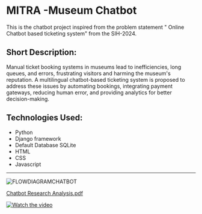 # MITRA -Museum Chatbot

This is the chatbot project inspired from the problem statement "	Online Chatbot based ticketing system" from the SIH-2024.

## Short Description: 
Manual ticket booking systems in museums lead to inefficiencies, long queues, and errors, frustrating visitors and harming the museum's reputation.
A multilingual chatbot-based ticketing system is proposed to address these issues by automating bookings, integrating payment gateways, reducing human error, and providing analytics for better decision-making.

## Technologies Used:
- Python
- Django framework
- Default Database SQLite
- HTML
- CSS
- Javascript

___

![FLOWDIAGRAMCHATBOT](https://github.com/user-attachments/assets/9b5051ea-5053-4f97-bf90-cc5a1a03c300)



[Chatbot Research Analysis.pdf](https://github.com/user-attachments/files/17774310/Chatbot.Research.Analysis.pdf)

[![Watch the video](https://img.youtube.com/vi/VIDEO_ID/maxresdefault.jpg)](https://youtu.be/obDYDxIjzXc)
